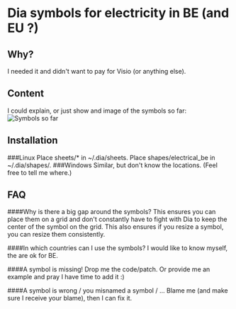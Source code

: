 Dia symbols for electricity in BE (and EU ?)
============================================
Why?
----
I needed it and didn't want to pay for Visio (or anything else).

Content
-------
I could explain, or just show and image of the symbols so far:
![Symbols so far](https://raw.github.com/qantourisc/Dia---Electrical/master/screenshot.png)

Installation
------------
###Linux
Place sheets/\* in ~/.dia/sheets.
Place shapes/electrical\_be in ~/.dia/shapes/.
###Windows
Similar, but don't know the locations.
(Feel free to tell me where.)

FAQ
---
####Why is there a big gap around the symbols?
This ensures you can place them on a grid and don't constantly have to fight with Dia to keep the center of the symbol on the grid.
This also ensures if you resize a symbol, you can resize them consistently.

####In which countries can I use the symbols?
I would like to know myself, the are ok for BE.

####A symbol is missing!
Drop me the code/patch. Or provide me an example and pray I have time to add it :)

####A symbol is wrong / you misnamed a symbol / ...
Blame me (and make sure I receive your blame), then I can fix it.
